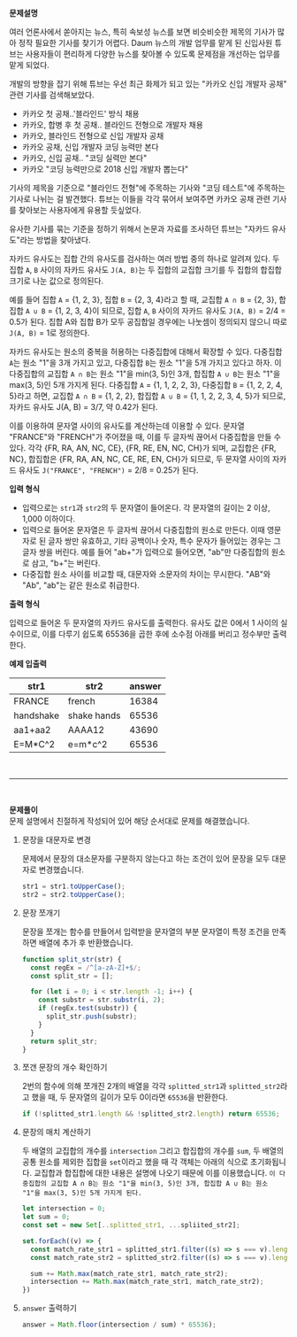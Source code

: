 **문제설명**

여러 언론사에서 쏟아지는 뉴스, 특히 속보성 뉴스를 보면 비슷비슷한 제목의 기사가 많아 정작 필요한 기사를 찾기가 어렵다. Daum 뉴스의 개발 업무를 맡게 된 신입사원 튜브는 사용자들이 편리하게 다양한 뉴스를 찾아볼 수 있도록 문제점을 개선하는 업무를 맡게 되었다.

개발의 방향을 잡기 위해 튜브는 우선 최근 화제가 되고 있는 "카카오 신입 개발자 공채" 관련 기사를 검색해보았다.

- 카카오 첫 공채..'블라인드' 방식 채용
- 카카오, 합병 후 첫 공채.. 블라인드 전형으로 개발자 채용
- 카카오, 블라인드 전형으로 신입 개발자 공채
- 카카오 공채, 신입 개발자 코딩 능력만 본다
- 카카오, 신입 공채.. "코딩 실력만 본다"
- 카카오 "코딩 능력만으로 2018 신입 개발자 뽑는다"

기사의 제목을 기준으로 "블라인드 전형"에 주목하는 기사와 "코딩 테스트"에 주목하는 기사로 나뉘는 걸 발견했다. 튜브는 이들을 각각 묶어서 보여주면 카카오 공채 관련 기사를 찾아보는 사용자에게 유용할 듯싶었다.

유사한 기사를 묶는 기준을 정하기 위해서 논문과 자료를 조사하던 튜브는 "자카드 유사도"라는 방법을 찾아냈다.

자카드 유사도는 집합 간의 유사도를 검사하는 여러 방법 중의 하나로 알려져 있다. 두 집합 `A`, `B` 사이의 자카드 유사도 `J(A, B)`는 두 집합의 교집합 크기를 두 집합의 합집합 크기로 나눈 값으로 정의된다.

예를 들어 집합 `A` = {1, 2, 3}, 집합 `B` = {2, 3, 4}라고 할 때, 교집합 `A ∩ B` = {2, 3}, 합집합 `A ∪ B` = {1, 2, 3, 4}이 되므로, 집합 `A`, `B` 사이의 자카드 유사도 `J(A, B)` = 2/4 = 0.5가 된다. 집합 A와 집합 B가 모두 공집합일 경우에는 나눗셈이 정의되지 않으니 따로 `J(A, B)` = 1로 정의한다.

자카드 유사도는 원소의 중복을 허용하는 다중집합에 대해서 확장할 수 있다. 다중집합 `A`는 원소 "1"을 3개 가지고 있고, 다중집합 `B`는 원소 "1"을 5개 가지고 있다고 하자. 이 다중집합의 교집합 `A ∩ B`는 원소 "1"을 min(3, 5)인 3개, 합집합 `A ∪ B`는 원소 "1"을 max(3, 5)인 5개 가지게 된다. 다중집합 `A` = {1, 1, 2, 2, 3}, 다중집합 `B` = {1, 2, 2, 4, 5}라고 하면, 교집합 `A ∩ B` = {1, 2, 2}, 합집합 `A ∪ B` = {1, 1, 2, 2, 3, 4, 5}가 되므로, 자카드 유사도 J(A, B) = 3/7, 약 0.42가 된다.

이를 이용하여 문자열 사이의 유사도를 계산하는데 이용할 수 있다. 문자열 "FRANCE"와 "FRENCH"가 주어졌을 때, 이를 두 글자씩 끊어서 다중집합을 만들 수 있다. 각각 {FR, RA, AN, NC, CE}, {FR, RE, EN, NC, CH}가 되며, 교집합은 {FR, NC}, 합집합은 {FR, RA, AN, NC, CE, RE, EN, CH}가 되므로, 두 문자열 사이의 자카드 유사도 `J("FRANCE", "FRENCH")` = 2/8 = 0.25가 된다.

**입력 형식**

- 입력으로는 `str1`과 `str2`의 두 문자열이 들어온다. 각 문자열의 길이는 2 이상, 1,000 이하이다.
- 입력으로 들어온 문자열은 두 글자씩 끊어서 다중집합의 원소로 만든다. 이때 영문자로 된 글자 쌍만 유효하고, 기타 공백이나 숫자, 특수 문자가 들어있는 경우는 그 글자 쌍을 버린다. 예를 들어 "ab+"가 입력으로 들어오면, "ab"만 다중집합의 원소로 삼고, "b+"는 버린다.
- 다중집합 원소 사이를 비교할 때, 대문자와 소문자의 차이는 무시한다. "AB"와 "Ab", "ab"는 같은 원소로 취급한다.

**출력 형식**

입력으로 들어온 두 문자열의 자카드 유사도를 출력한다. 유사도 값은 0에서 1 사이의 실수이므로, 이를 다루기 쉽도록 65536을 곱한 후에 소수점 아래를 버리고 정수부만 출력한다.


**예제 입출력**

|str1|str2|answer|
|-|-|-|
|FRANCE|french|16384|
|handshake|shake hands|65536|
|aa1+aa2|AAAA12|43690|
|E=M*C^2|e=m*c^2|65536|

<br/>
<hr/>
<br/>

**문제풀이**<br/>
문제 설명에서 친절하게 작성되어 있어 해당 순서대로 문제를 해결했습니다.

1. 문장을 대문자로 변경
   
   문제에서 문장의 대소문자를 구분하지 않는다고 하는 조건이 있어 문장을 모두 대문자로 변경했습니다.
   ```javascript
   str1 = str1.toUpperCase();
   str2 = str2.toUpperCase();
   ```
2. 문장 쪼개기
   
   문장을 쪼개는 함수를 만들어서 입력받을 문자열의 부분 문자열이 특정 조건을 만족하면 배열에 추가 후 반환했습니다.
   ```javascript
   function split_str(str) {
     const regEx = /^[a-zA-Z]+$/;
     const split_str = [];

     for (let i = 0; i < str.length -1; i++) {
       const substr = str.substr(i, 2);
       if (regEx.test(substr)) {
         split_str.push(substr);
       }
     }
     return split_str;
   }
   ```
3. 쪼갠 문장의 개수 확인하기
   
   2번의 함수에 의해 쪼개진 2개의 배열을 각각 `splitted_str1`과 `splitted_str2`라고 했을 때, 두 문자열의 길이가 모두 0이라면 `65536`을 반환한다.
   ```javascript
   if (!splitted_str1.length && !splitted_str2.length) return 65536;
   ```
4. 문장의 매치 계산하기
   
   두 배열의 교집합의 개수를 `intersection` 그리고 합집합의 개수를 `sum`, 두 배열의 공통 원소를 제외한 집합을 `set`이라고 했을 때 각 객체는 아래의 식으로 초기화됩니다. 교집합과 합집합에 대한 내용은 설명에 나오기 때문에 이를 이용했습니다. `이 다중집합의 교집합 A ∩ B는 원소 "1"을 min(3, 5)인 3개, 합집합 A ∪ B는 원소 "1"을 max(3, 5)인 5개 가지게 된다.`
   ```javascript
   let intersection = 0;
   let sum = 0;
   const set = new Set[..splitted_str1, ...spliited_str2];

   set.forEach((v) => {
     const match_rate_str1 = splitted_str1.filter((s) => s === v).length;
     const match_rate_str2 = splitted_str2.filter((s) => s === v).length;

     sum += Math.max(match_rate_str1, match_rate_str2);
     intersection += Math.max(match_rate_str1, match_rate_str2);
   })
   ```
5. `answer` 출력하기
   
   ```javascript
   answer = Math.floor(intersection / sum) * 65536);
   ```